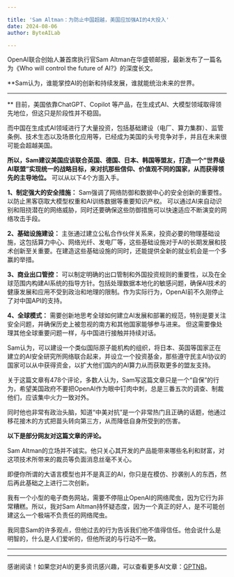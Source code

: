 ```yaml
---

title: 'Sam Altman：为防止中国超越，美国应加强AI的4大投入'
date: 2024-08-06
author: ByteAILab

---
```


OpenAI联合创始人兼首席执行官Sam Altman在华盛顿邮报，最新发布了一篇名为《Who will control the future of AI?》的深度长文。

**Sam认为，谁能掌控AI的创新和持续发展，谁就能统治未来的世界。

---
** 目前，美国依靠ChatGPT、Copilot 等产品，在生成式AI、大模型领域取得领先地位，但这只是阶段性并不稳固。

而中国在生成式AI领域进行了大量投资，包括基础建设（电厂、算力集群）、监管条例、技术生态以及场景化应用等，已经成为美国的头号竞争对手，并且在未来很可能会超越美国。

**所以，Sam建议美国应该联合英国、德国、日本、韩国等盟友，打造一个“世界级AI联盟”实现统一的战略目标，来对抗那些信仰、价值观不同的国家，从而获得领先的主导地位。** 可以从以下4个方面入手。

**1、制定强大的安全措施：** Sam强调了网络防御和数据中心的安全创新的重要性。以防止黑客窃取大模型权重和AI训练数据等重要知识产权。 可以通过AI来自动识别和阻挠潜在的网络威胁，同时还要确保这些防御措施可以快速适应不断演变的网络攻击手段。

**2、基础设施建设：** 主张通过建立公私合作伙伴关系来，投资必要的物理基础设施，这包括算力中心、网络光纤、发电厂等，这些基础设施对于AI的长期发展和技术创新至关重要。在建造这些基础设施的同时，还能提供全新的就业机会是一个多赢的举措。

**3、商业出口管控：** 可以制定明确的出口管制和外国投资规则的重要性，以及在全球范围内构建AI系统的指导方针。包括处理数据本地化的敏感问题，确保AI技术的健康发展和应用不受到政治和地理的限制。作为实际行为，OpenAI前不久刚停止了对中国API的支持。

**4、全球模式：** 需要创新地思考全球如何建立AI发展和部署的规范，特别是要关注安全问题，并确保历史上被忽视的南方和其他国家能够参与进来。 但这需要像处理其他全球重要问题一样，与中国进行接触并持续对话。

Sam认为，可以建设一个类似国际原子能机构的组织，将日本、英国等国家正在建立的AI安全研究所网络联合起来，并设立一个投资基金，那些遵守民主AI协议的国家可以从中获得资金，以扩大他们国内的AI算力从而获取更多的盟友支持。

关于这篇文章有478个评论，多数人认为，Sam写这篇文章只是一个“自保”的行为，希望美国政府不要把OpenAI作为眼中钉肉中刺，总是三番五次的调查、制裁他们，应该集中火力一致对外。

同时他也非常有政治头脑，知道“中美对抗”是一个非常热门且正确的话题，他通过移花接木的方式把苗头转向第三方，从而降低自身所受到的伤害。

**以下是部分网友对这篇文章的评论。**

Sam Altman的立场并不诚实。他只关心其开发的产品能带来哪些名利和财富，对这项技术所带来的裁员等负面消息丝毫不关心。

即便你所谓的大语言模型也并不是真正的AI，你只是在模仿、抄袭别人的东西，然后再此基础之上进行二次创新。

我有一个小型的电子商务网站，需要不停阻止OpenAI的网络爬虫，因为它行为非常糟糕。所以，我对Sam Altman持怀疑态度，因为一个真正的好人，是不可能创建这么一个极端不负责任的网络爬虫。

我同意Sam的许多观点，但他过去的行为告诉我们他不值得信任。他会说什么是明智的，什么是人们爱听的，但他所说的与行动不一致。

---
---
感谢阅读！如果您对AI的更多资讯感兴趣，可以查看更多AI文章：[GPTNB](https://gptnb.com)。
